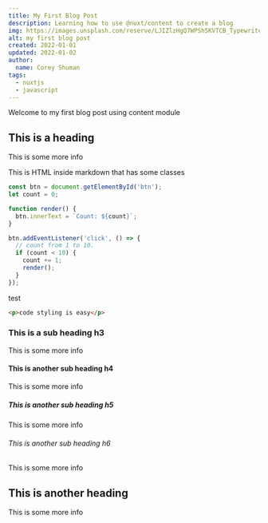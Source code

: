 ```yaml
---
title: My First Blog Post
description: Learning how to use @nuxt/content to create a blog
img: https://images.unsplash.com/reserve/LJIZlzHgQ7WPSh5KVTCB_Typewriter.jpg?ixlib=rb-1.2.1&auto=format&fit=crop&w=800&q=60
alt: my first blog post
created: 2022-01-01
updated: 2022-01-02
author: 
  name: Corey Shuman
tags: 
  - nuxtjs
  - javascript
---
```


Welcome to my first blog post using content module

## This is a heading

This is some more info

<div class="bg-purple text-steel p-4 mb-4">
  This is HTML inside markdown that has some classes
</div>

<info-box>
  <template #info-box>
    This is a vue component inside markdown using slots
  </template>
</info-box>

```js {1,3-5}[nuxt.config.js]
const btn = document.getElementById('btn');
let count = 0;

function render() {
  btn.innerText = `Count: ${count}`;
}

btn.addEventListener('click', () => {
  // count from 1 to 10.
  if (count < 10) {
    count += 1;
    render();
  }
});
```

test

```html
<p>code styling is easy</p>
```

### This is a sub heading h3

This is some more info

#### This is another sub heading h4

This is some more info

##### This is another sub heading h5

This is some more info

###### This is another sub heading h6

This is some more info

## This is another heading

This is some more info

